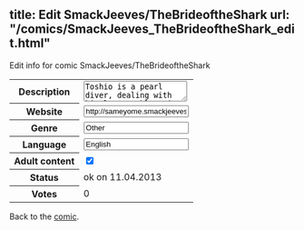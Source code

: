 title: Edit SmackJeeves/TheBrideoftheShark
url: "/comics/SmackJeeves_TheBrideoftheShark_edit.html"
---
Edit info for comic SmackJeeves/TheBrideoftheShark

<form name="comic" action="http://gaepostmail.appengine.com/comic" name="post">
<table class="comicinfo">
<tr>
<th>Description</th><td><textarea name="description">Toshio is a pearl diver, dealing with his love problems in Onjuku. 'Ehukai is a shark, instantly falling in love with the boy and claiming him his wife in front of his family...</textarea></td>
</tr>
<tr>
<th>Website</th><td><input type="text" name="url" value="http://sameyome.smackjeeves.com/comics/"/></td>
</tr>
<tr>
<th>Genre</th><td><input type="text" name="genre" value="Other"/></td>
</tr>
<tr>
<th>Language</th><td><input type="text" name="language" value="English"/></td>
</tr>
<tr>
<th>Adult content</th><td><input type="checkbox" name="adult" value="adult" checked="checked"/></td>
</tr>
<tr>
<th>Status</th><td>ok on 11.04.2013</td>
</tr>
<tr>
<th>Votes</th><td>0</div></td>
</tr>
</table>
</form>

Back to the [comic](/comics/SmackJeeves_TheBrideoftheShark.html).
